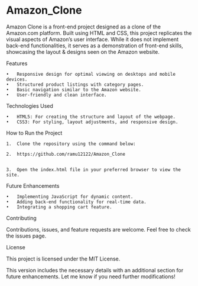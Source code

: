 # Amazon_Clone
Amazon Clone is a front-end project designed as a clone of the Amazon.com platform. Built using HTML and CSS, this project replicates the visual aspects of Amazon’s user interface. While it does not implement back-end functionalities, it serves as a demonstration of front-end skills, showcasing the layout &amp; designs  seen on the Amazon website.

Features

	•	Responsive design for optimal viewing on desktops and mobile devices.
	•	Structured product listings with category pages.
	•	Basic navigation similar to the Amazon website.
	•	User-friendly and clean interface.

Technologies Used

	•	HTML5: For creating the structure and layout of the webpage.
	•	CSS3: For styling, layout adjustments, and responsive design.

How to Run the Project

	1.	Clone the repository using the command below:

	2.	https://github.com/ramu12122/Amazon_Clone


	3.	Open the index.html file in your preferred browser to view the site.

Future Enhancements

	•	Implementing JavaScript for dynamic content.
	•	Adding back-end functionality for real-time data.
	•	Integrating a shopping cart feature.

Contributing

Contributions, issues, and feature requests are welcome. Feel free to check the issues page.

License

This project is licensed under the MIT License.

This version includes the necessary details with an additional section for future enhancements. Let me know if you need further modifications!
